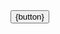 <div>
   <button onclick="this.nextElementSibling.style.display=this.nextElementSibling.style.display?'':'none'">{button}</button>
   <div style="display: none">
      :: {template} >> {$args} ::
   </div>
</div>